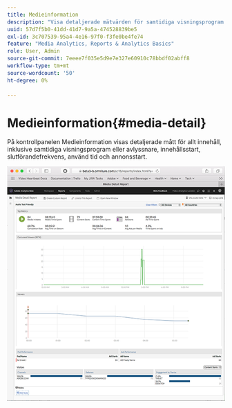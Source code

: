 ```yaml
---
title: Medieinformation
description: "Visa detaljerade mätvärden för samtidiga visningsprogram eller avlyssnare, innehållsstart, slutförandefrekvens, tidsåtgång och annonser börjar på kontrollpanelen Medieinformation."
uuid: 57d7f5b0-41dd-41d7-9a5a-474528839be5
exl-id: 3c707539-95a4-4e16-97f0-f3fe0be4fe74
feature: "Media Analytics, Reports & Analytics Basics"
role: User, Admin
source-git-commit: 7eeee7f035e5d9e7e327e60910c78bbdf02abff8
workflow-type: tm+mt
source-wordcount: '50'
ht-degree: 0%

---
```


# Medieinformation{#media-detail}

På kontrollpanelen Medieinformation visas detaljerade mått för allt innehåll, inklusive samtidiga visningsprogram eller avlyssnare, innehållsstart, slutförandefrekvens, använd tid och annonsstart.

![](assets/media_detail.png)
